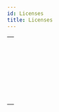 ```yaml
---
id: Licenses
title: Licenses
---
```

||
|---|
|[<!-- INCLUDE #_command_.CHANGE LICENSES.Syntax -->](../../commands-legacy/change-licenses.md)<br/>|
|[<!-- INCLUDE #_command_.Create deployment license.Syntax -->](../../commands-legacy/create-deployment-license.md)<br/>|
|[<!-- INCLUDE #_command_.Is license available.Syntax -->](../../commands-legacy/is-license-available.md)<br/>|
|[<!-- INCLUDE #_command_.License info.Syntax -->](../../commands/license-info.md)<br/>|
|[<!-- INCLUDE #_command_.License usage.Syntax -->](../../commands-legacy/license-usage.md)<br/>|
|[<!-- INCLUDE #_command_.Refresh license.Syntax -->](../../commands-legacy/refresh-license.md)<br/>|
